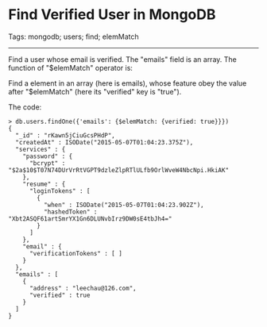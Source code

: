 # Find Verified User in MongoDB
Tags: mongodb; users; find; elemMatch

------

Find a user whose email is verified.
The "emails" field is an array.
The function of "$elemMatch" operator is: 

Find a element in an array (here is emails),
whose feature obey the value after "$elemMatch" (here its "verified" key is "true").

The code:

    > db.users.findOne({'emails': {$elemMatch: {verified: true}}})
    {
      "_id" : "rKawn5jCiuGcsPHdP",
      "createdAt" : ISODate("2015-05-07T01:04:23.375Z"),
      "services" : {
        "password" : {
          "bcrypt" : "$2a$10$T07N74DUrVrRtVGPT9dzleZlpRTlULfb9OrlWveW4NbcNpi.HkiAK"
        },
        "resume" : {
          "loginTokens" : [
            {
              "when" : ISODate("2015-05-07T01:04:23.902Z"),
              "hashedToken" : "Xbt2ASQF61artSmrYX1Gn6DLUNvbIrz9DW0sE4tbJh4="
            }
          ]
        },
        "email" : {
          "verificationTokens" : [ ]
        }
      },
      "emails" : [
        {
          "address" : "leechau@126.com",
          "verified" : true
        }
      ]
    }
